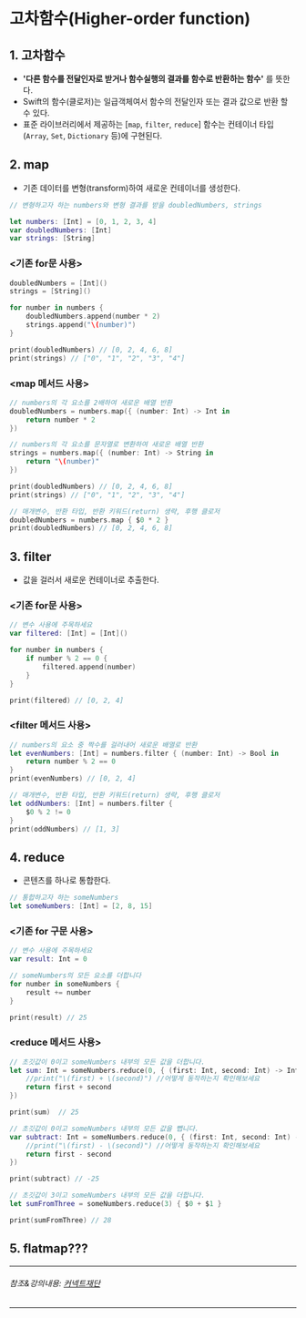 
# 고차함수(Higher-order function)

## 1. 고차함수
- **'다른 함수를 전달인자로 받거나 함수실행의 결과를 함수로 반환하는 함수'** 를 뜻한다.
- Swift의 함수(클로저)는 일급객체여서 함수의 전달인자 또는 결과 값으로 반환 할 수 있다.
- 표준 라이브러리에서 제공하는 [```map```, ```filter```, ```reduce```] 함수는 컨테이너 타입(```Array```, ```Set```, ```Dictionary``` 등)에 구현된다.

## 2. map
- 기존 데이터를 변형(transform)하여 새로운 컨테이너를 생성한다.
``` Swift
// 변형하고자 하는 numbers와 변형 결과를 받을 doubledNumbers, strings

let numbers: [Int] = [0, 1, 2, 3, 4]
var doubledNumbers: [Int]
var strings: [String]
```

### <기존 for문 사용>
```Swift
doubledNumbers = [Int]()
strings = [String]()

for number in numbers {
    doubledNumbers.append(number * 2)
    strings.append("\(number)")
}

print(doubledNumbers) // [0, 2, 4, 6, 8]
print(strings) // ["0", "1", "2", "3", "4"]
```

### <map 메서드 사용>
``` Swift
// numbers의 각 요소를 2배하여 새로운 배열 반환
doubledNumbers = numbers.map({ (number: Int) -> Int in
    return number * 2
})

// numbers의 각 요소를 문자열로 변환하여 새로운 배열 반환
strings = numbers.map({ (number: Int) -> String in
    return "\(number)"
})

print(doubledNumbers) // [0, 2, 4, 6, 8]
print(strings) // ["0", "1", "2", "3", "4"]

// 매개변수, 반환 타입, 반환 키워드(return) 생략, 후행 클로저
doubledNumbers = numbers.map { $0 * 2 }
print(doubledNumbers) // [0, 2, 4, 6, 8]
```

## 3. filter
- 값을 걸러서 새로운 컨테이너로 추출한다.

### <기존 for문 사용>
``` Swift
// 변수 사용에 주목하세요
var filtered: [Int] = [Int]()

for number in numbers {
    if number % 2 == 0 {
        filtered.append(number)
    }
}

print(filtered) // [0, 2, 4]
```

### <filter 메서드 사용>
``` Swift
// numbers의 요소 중 짝수를 걸러내어 새로운 배열로 반환
let evenNumbers: [Int] = numbers.filter { (number: Int) -> Bool in
    return number % 2 == 0
}
print(evenNumbers) // [0, 2, 4]

// 매개변수, 반환 타입, 반환 키워드(return) 생략, 후행 클로저
let oddNumbers: [Int] = numbers.filter {
    $0 % 2 != 0
}
print(oddNumbers) // [1, 3]
```


## 4. reduce
- 콘텐츠를 하나로 통합한다.
``` Swift
// 통합하고자 하는 someNumbers
let someNumbers: [Int] = [2, 8, 15]
```

### <기존 for 구문 사용>
``` Swift
// 변수 사용에 주목하세요
var result: Int = 0

// someNumbers의 모든 요소를 더합니다
for number in someNumbers {
    result += number
}

print(result) // 25
```

### <reduce 메서드 사용>
``` Swift
// 초깃값이 0이고 someNumbers 내부의 모든 값을 더합니다.
let sum: Int = someNumbers.reduce(0, { (first: Int, second: Int) -> Int in
    //print("\(first) + \(second)") //어떻게 동작하는지 확인해보세요
    return first + second
})

print(sum)  // 25

// 초깃값이 0이고 someNumbers 내부의 모든 값을 뺍니다.
var subtract: Int = someNumbers.reduce(0, { (first: Int, second: Int) -> Int in
    //print("\(first) - \(second)") //어떻게 동작하는지 확인해보세요
    return first - second
})

print(subtract) // -25

// 초깃값이 3이고 someNumbers 내부의 모든 값을 더합니다.
let sumFromThree = someNumbers.reduce(3) { $0 + $1 }

print(sumFromThree) // 28
```


## 5. flatmap???



***
###### 참조&강의내용: [커넥트재단](https://www.edwith.org/boostcamp_ios/)
***
